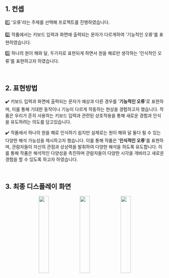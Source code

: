 ## 1. 컨셉

1️⃣ '오류'라는 주제를 선택해 프로젝트를 진행하였습니다. 

2️⃣ 작품에서는 키보드 입력과 화면에 출력되는 문자가 다르게하여 '기능적인 오류'를 표현하였습니다. 

3️⃣ 하나의 원이 해와 달, 두가지로 표현되게 하면서 원을 해로만 생각하는 '인식적인 오류'를 표현하고자 하였습니다.

<br>

## 2. 표현방법

✔️ 키보드 입력과 화면에 출력되는 문자가 예상과 다른 경우를 '**기능적인 오류**'로 표현하며, 이를 통해 기대한 동작이나 기능이 다르게 작동하는 현상을 경험하고자 했습니다. 작품은 우리가 흔히 사용하는 키보드 입력과 관련된 상호작용을 통해 새로운 경험과 인식을 유도하려는 의도를 담고있습니다. 

✔️ 작품에서 하나의 원을 해로 인식하기 쉽지만 실제로는 원이 해와 달 둘다 될 수 있는 다양한 해석 가능성을 제시하고자 했습니다. 이를 통해 작품은 '**인식적인 오류**'를 표현하며, 관람자들이 자신의 관점과 상상력을 발휘하여 다양한 해석을 하도록 유도합니다. 이를 통해 작품은 해석적인 다양성을 촉진하며 관람자들이 다양한 시각을 개바라고 새로운 경험을 할 수 있도록 하고자 하였습니다. 

<br>

## 3. 최종 디스플레이 화면 
<div align="center">
  <img width="25%" src="https://github.com/hijjoy/uiux_processing/assets/89793335/6b315242-5f9c-4d27-ade1-ea264dabc930">
  <img width="25%" src="https://github.com/hijjoy/uiux_processing/assets/89793335/ada44192-0463-4d30-b3a4-8843e1015d84">
  <img width="25%" src="https://github.com/hijjoy/uiux_processing/assets/89793335/3d97a11b-40a7-4aab-96b6-113b12fa6374">
</div>

